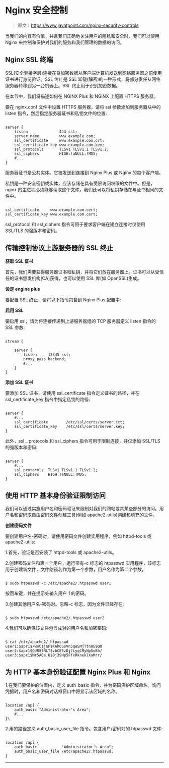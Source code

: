 # Nginx 安全控制

> 原文：<https://www.javatpoint.com/nginx-security-controls>

当我们的内容有价值，并且我们正确地关注用户的隐私和安全时，我们可以使用 Nginx 来控制和保护对我们的服务和我们管理的数据的访问。

## Nginx SSL 终端

SSL(安全套接字层)连接在将加密数据从客户端计算机发送到网络服务器之前使用证书进行身份验证。SSL 终止是 SSL 卸载(解密)的一种形式，将部分责任从网络服务器转移到另一台机器上。SSL 终止用于识别加密数据。

在本节中，我们将描述如何在 NGINX Plus 和 NGINX 上配置 HTTPS 服务器。

要在 nginx.conf 文件中设置 HTTPS 服务器，请将 ssl 参数添加到服务器块中的 listen 指令，然后指定服务器证书和私钥文件的位置:

```

server {
    listen              443 ssl;
    server_name         www.example.com;
    ssl_certificate     www.example.com.crt;
    ssl_certificate_key www.example.com.key;
    ssl_protocols       TLSv1 TLSv1.1 TLSv1.2;
    ssl_ciphers         HIGH:!aNULL:!MD5;
    #...
}

```

服务器证书是公共实体。它被发送到连接到 Nginx Plus 或 Nginx 的每个客户端。

私钥是一种安全密钥或实体，应该存储在具有受限访问权限的文件中。但是，nginx 的主进程必须能够读取这个文件。我们还可以将私钥存储在与证书相同的文件中。

```

ssl_certificate     www.example.com.cert;
ssl_certificate_key www.example.com.cert;

```

ssl_protocol 和 ssl_ciphers 指令可用于要求客户端在建立连接时仅使用 SSL/TLS 的强版本和密码。

## 传输控制协议上游服务器的 SSL 终止

**获取 SSL 证书**

首先，我们需要获得服务器证书和私钥，并将它们放在服务器上。证书可以从受信任的证书颁发机构(CA)获得，也可以使用 SSL 库(如 OpenSSL)生成。

**设定 engine plus**

要配置 SSL 终止，请将以下指令包含到 Nginx Plus 配置中:

**启用 SSL**

要启用 ssl，请为将连接传递到上游服务器组的 TCP 服务器定义 listen 指令的 SSL 参数:

```

stream {

    server {
        listen     12345 ssl;
        proxy_pass backend;
        #...
    }
}

```

**添加 SSL 证书**

要添加 SSL 证书，请使用 ssl_certificate 指令定义证书的路径，并在 ssl_certificate_key 指令中指定私钥的路径:

```

server {
    #...
    ssl_certificate        /etc/ssl/certs/server.crt;
    ssl_certificate_key    /etc/ssl/certs/server.key;
}

```

此外，ssl _ protocols 和 ssl_ciphers 指令可用于限制连接，并仅添加 SSL/TLS 的强版本和密码:

```

server {
    #...
    ssl_protocols  TLSv1 TLSv1.1 TLSv1.2;
    ssl_ciphers    HIGH:!aNULL:!MD5;
}

```

## 使用 HTTP 基本身份验证限制访问

我们可以通过实施用户名和密码验证来限制对我们的网站或其某些部分的访问。用户名和密码取自由密码文件创建工具(例如 apache2-utils)创建和填充的文件。

**创建密码文件**

要创建用户名-密码对，请使用密码文件创建实用程序，例如 httpd-tools 或 apache2-utils:

1.首先，验证是否安装了 httpd-tools 或 apache2-utils。

2.创建密码文件和第一个用户，运行带有-c 标志的 htpasswd 实用程序，该标志用于创建新文件，文件路径名作为第一个参数，用户名作为第二个参数。

```

$ sudo htpasswd -c /etc/apache2/.htpasswd user1

```

按回车键，并在提示处输入用户 1 的密码。

3.创建其他用户名-密码对。忽略-c 标志，因为文件已经存在:

```

$ sudo htpasswd /etc/apache2/.htpasswd user2

```

4.我们可以确保该文件包含成对的用户名和加密密码:

```

$ cat /etc/apache2/.htpasswd
user1:$apr1$/woC1jnP$KAh0SsVn5qeSMjTtn0E9Q0
user2:$apr1$QdR8fNLT$vbCEEzDj7LyqCMyNpSoBh/
user3:$apr1$Mr5A0e.U$0j39Hp5FfxRkneklXaMrr/

```

## 为 HTTP 基本身份验证配置 Nginx Plus 和 Nginx

1.在我们要保护的位置内，定义 auth_basic 指令，并为密码保护区域命名。询问凭据时，用户名和密码对话框窗口中将显示该区域的名称。

```

location /api {
    auth_basic "Administrator's Area";
    #...
}\

```

2.用的路径定义 auth_basic_user_file 指令。包含用户/密码对的 htpasswd 文件:

```

location /api {
    auth_basic           "Administrator's Area";
    auth_basic_user_file /etc/apache2/.htpasswd; 
}

```

* * *